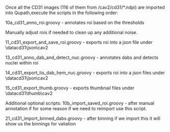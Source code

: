 Once all the CD31 images (116 of them from /cav2/cd31/*.ndpi) are imported into Qupath,execute the scripts in the following order:

10a_cd31_anno_roi.groovy - annotates roi based on the thresholds

Manually adjust rois if needed to clean up any additional noise. 

11_cd31_export_and_save_roi.groovy - exports roi into a json file under \datacd31\json\cav2

13_cd31_anno_dab_and_detect_nuc.groovy - annotates dabs and detects nuclei within roi

14_cd31_export_tis_dab_hem_nuc.groovy - exports roi into a json files under \datacd31\json\cav2

15_cd31_export_thumb.groovy - exports thumbnail files under \datacd31\thumb\cav2


Additional optional scripts:
10b_import_saved_roi.groovy - after manual annotation if for some reason if we need to reimport use this script.

21_cd31_import_binned_dabs.groovy - after binning if we import this it will show us the binnings for valiation